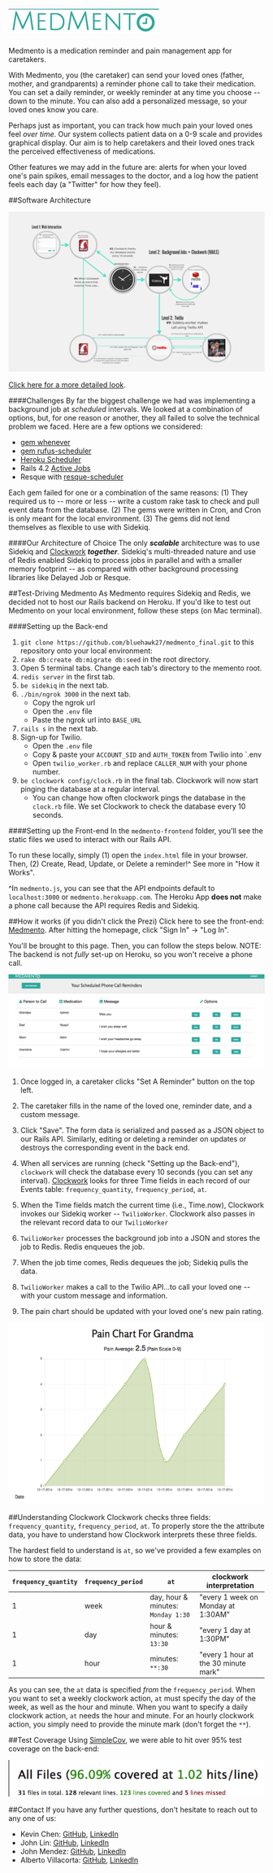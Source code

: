![Medmento](imgs/Medmento_Logo.png)
==============

Medmento is a medication reminder and pain management app for caretakers.

With Medmento, you (the caretaker) can send your loved ones (father, mother, and grandparents) a reminder phone call to take their medication.  You can set a daily reminder, or weekly reminder at any time you choose -- down to the minute. You can also add a personalized message, so your loved ones know you care.

Perhaps just as important, you can track how much pain your loved ones feel *over time*. Our system collects patient data on a 0-9 scale and provides graphical display. Our aim is to help caretakers and their loved ones track the perceived effectiveness of medications.

Other features we may add in the future are:  alerts for when your loved one's pain spikes, email messages to the doctor, and a log how the patient feels each day (a "Twitter" for how they feel). 

##Software Architecture

![Medmento Data Flow](imgs/Medmento_Architecture.png)

[Click here for a more detailed look](http://prezi.com/g2kx3qdhe1gd/?utm_campaign=share&utm_medium=copy&rc=ex0share).

####Challenges
By far the biggest challenge we had was implementing a background job at *scheduled* intervals. We looked at a combination of options, but, for one reason or another, they all failed to solve the technical problem we faced. Here are a few options we considered:

- [gem whenever](http://github.com/javan/whenever)
- [gem rufus-scheduler](http://github.com/jmettraux/rufus-scheduler)
- [Heroku Scheduler](http://addons.heroku.com/scheduler)
- Rails 4.2 [Active Jobs](http://edgeguides.rubyonrails.org/active_job_basics.html)
- Resque with [resque-scheduler](http://github.com/resque/resque-scheduler)

Each gem failed for one or a combination of the same reasons: (1) They required us to -- more or less -- write a custom rake task to check and pull event data from the database. (2) The gems were written in Cron, and Cron is only meant for the local environment. (3) The gems did not lend themselves as flexible to use with Sidekiq.

####Our Architecture of Choice
The only ***scalable*** architecture was to use Sidekiq and [Clockwork](http://github.com/tomykaira/clockwork) ***together***. Sidekiq's multi-threaded nature and use of Redis enabled Sidekiq to process jobs in parallel and with a smaller memory footprint -- as compared with other background processing libraries like Delayed Job or Resque. 

##Test-Driving Medmento
As Medmento requires Sidekiq and Redis, we decided not to host our Rails backend on Heroku. If you'd like to test out Medmento on your local environment, follow these steps (on Mac terminal).

####Setting up the Back-end

1. `git clone https://github.com/bluehawk27/medmento_final.git` to this repository onto your local environment: 
2. `rake db:create db:migrate db:seed` in the root directory.
3. Open 5 terminal tabs. Change each tab's directory to the memento root.
4. `redis server` in the first tab.
5. `be sidekiq` in the next tab.
6. `./bin/ngrok 3000` in the next tab. 
	* Copy the ngrok url 
	* Open the `.env` file
	* Paste the ngrok url into `BASE_URL`
7. `rails s` in the next tab.
8. Sign-up for Twilio.
	* Open the `.env` file
	* Copy & paste your `ACCOUNT_SID` and `AUTH_TOKEN` from Twilio into `.env
	* Open `twilio_worker.rb` and replace `CALLER_NUM` with your phone number.
9. `be clockwork config/clock.rb` in the final tab. Clockwork will now start pinging the database at a regular interval.
	* You can change how often clockwork pings the database in the `clock.rb` file. We set Clockwork to check the database every 10 seconds.

####Setting up the Front-end
In the `medmento-frontend` folder, you'll see the static files we used to interact with our Rails API. 

To run these locally, simply (1) open the `index.html` file in your browser. Then, (2) Create, Read, Update, or Delete a reminder!^ See more in "How it Works".

^In `medmento.js`, you can see that the API endpoints default to `localhost:3000` or `medmento.herokuapp.com`. The Heroku App **does not** make a phone call because the API requires Redis and Sidekiq.


##How it works (if you didn't click the Prezi)
Click here to see the front-end:  [Medmento](http://kchens.github.io/projects/medmento/medmento-frontend/homepage). After hitting the homepage, click "Sign In" -> "Log In". 

You'll be brought to this page. Then, you can follow the steps below. NOTE: The backend is not *fully* set-up on Heroku, so you won't receive a phone call.

![Dashboard](imgs/Medmento_Dashboard.png)

1. Once logged in, a caretaker clicks "Set A Reminder" button on the top left.

2. The caretaker fills in the name of the loved one, reminder date, and a custom message.

3. Click "Save". The form data is serialized and passed as a JSON object to our Rails API. Similarly, editing or deleting a reminder on  updates or destroys the corresponding event in the back end.

4. When all services are running (check "Setting up the Back-end"), `clockwork` will check the database every 10 seconds (you can set any interval). [Clockwork](http://github.com/tomykaira/clockwork#quickstart) looks for three Time fields in each record of our Events table:  `frequency_quantity`, `frequency_period`, `at`.

5. When the Time fields match the current time (i.e., Time.now), Clockwork invokes our Sidekiq worker -- `TwilioWorker`. Clockwork also passes in the relevant record data to our `TwilioWorker`

6. `TwilioWorker` processes the background job into a JSON and stores the job to Redis. Redis enqueues the job. 

7. When the job time comes, Redis dequeues the job; Sidekiq pulls the data. 

8. `TwilioWorker` makes a call to the Twilio API...to call your loved one -- with your custom message and information.

9. The pain chart should be updated with your loved one's new pain rating.

![Pain Chart](imgs/Pain_Chart.png)

##Understanding Clockwork
Clockwork checks three fields: `frequency_quantity`, `frequency_period`, `at`. To properly store the the attribute data, you have to understand how Clockwork interprets these three fields. 

The hardest field to understand is `at`, so we've provided a few examples on how to store the data:

| `frequency_quantity` | `frequency_period` | `at` | clockwork interpretation |
|---|---|---|---|
| 1 | week | day, hour & minutes: `Monday 1:30` | "every 1 week on Monday at 1:30AM" |
| 1 | day | hour & minutes: `13:30` | "every 1 day at 1:30PM"|
| 1 | hour | minutes: `**:30` | "every 1 hour at the 30 minute mark" |

As you can see, the `at` data is specified *from* the `frequency_period`. When you want to set a weekly clockwork action, `at` must specify the day of the week, as well as the hour and minute. When you want to specify a daily clockwork action, `at` needs the hour and minute. For an hourly clockwork action, you simply need to provide the minute mark (don't forget the `**`).

##Test Coverage
Using [SimpleCov](http://github.com/colszowka/simplecov), we were able to hit over 95% test coverage on the back-end:

![Medmento Data Flow](imgs/SimpleCov_Coverage.png)

##Contact
If you have any further questions, don't hesitate to reach out to any one of us:

-	Kevin Chen:  [GitHub](http://github.com/kchens), [LinkedIn](http://www.linkedin.com/in/kevinkangchen)
-	John Lin:  [GitHub](http://github.com/johnlin1214), [LinkedIn](http://www.linkedin.com/pub/john-lin/2b/852/a26?trk=pub-pbmap)
-	John Mendez:  [GitHub](http://github.com/jupamedig), [LinkedIn](http://www.linkedin.com/in/juanpablomendez)
-	Alberto Villacorta:  [GitHub](http://github.com/bluehawk27), [LinkedIn](https//www.linkedin.com/in/albertovillacorta)